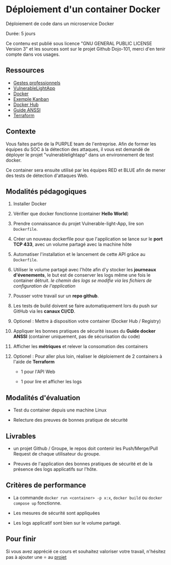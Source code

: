 # Déploiement d'un container Docker

Déploiement de code dans un microservice Docker

Durée: 5 jours

Ce contenu est publié sous licence "GNU GENERAL PUBLIC LICENSE Version 3" et les sources sont sur le projet Github Dojo-101, merci d'en tenir compte dans vos usages.


## Ressources

* [Gestes professionnels](https://github.com/Aif4thah/Dojo-101)
* [VulnerableLightApp](https://github.com/Aif4thah/VulnerableLightApp)
* [Docker](https://www.docker.com/)
* [Exemple Kanban](https://www.jetbrains.com/fr-fr/youtrack/)
* [Docker Hub](https://hub.docker.com/)
* [Guide ANSSI](https://cyber.gouv.fr/publications/recommandations-de-securite-relatives-au-deploiement-de-conteneurs-docker)
* [Terraform](https://www.terraform.io/)


## Contexte

Vous faites partie de la PURPLE team de l'entreprise. Afin de former les équipes du SOC à la détection des attaques, il vous est demandé de déployer le projet "vulnerablelightapp" dans un environnement de test docker. 

Ce container sera ensuite utilisé par les équipes RED et BLUE afin de mener des tests de détection d'attaques Web.


## Modalités pédagogiques

1. Installer Docker

2. Vérifier que docker fonctionne (container **Hello World**)

3. Prendre connaissance du projet Vulnerable-light-App, lire son `Dockerfile`.

4. Créer un nouveau dockerfile pour que l'application se lance sur le **port TCP 433**, avec un volume partagé avec la machine hôte

5. Automatiser l'installation et le lancement de cette API grâce au `Dockerfile`.

6. Utiliser le volume partagé avec l'hôte afin d'y stocker les **journeaux d'évenements**, le but est de conserver les logs même une fois le container détruit. *le chemin des logs se modifie via les fichiers de configuration de l'application*

7. Pousser votre travail sur un **repo github**.

8. Les tests de build doivent se faire automatiquement lors du push sur GitHub via les **canaux CI/CD**.

9. Optionel : Mettre à disposition votre container (Docker Hub / Registry)

10. Appliquer les bonnes pratiques de sécurité issues du **Guide docker ANSSI** (container uniquement, pas de sécurisation du code)

11. Afficher les **métriques** et relever la consomation des containers

12. Optionel : Pour aller plus loin, réaliser le déploiement de 2 containers à l'aide de **Terraform**

    * 1 pour l'API Web

    * 1 pour lire et afficher les logs


## Modalités d'évaluation

* Test du container depuis une machine Linux

* Relecture des preuves de bonnes pratique de sécurité


## Livrables

* un projet Github / Groupe, le repos doit contenir les Push/Merge/Pull Request de chaque utilisateur du groupe.

* Preuves de l'application des bonnes pratiques de sécurité et de la présence des logs applicatifs sur l'hôte.


## Critères de performance

* La commande `docker run <container> -p x:x`, `docker build` ou `docker compose up` fonctionne.

* Les mesures de sécurité sont appliquées

* Les logs applicatif sont bien sur le volume partagé.


## Pour finir


Si vous avez apprécié ce cours et souhaitez valoriser votre travail, n'hésitez pas à ajouter une ⭐ au [projet](https://github.com/Aif4thah/Dojo-101)


